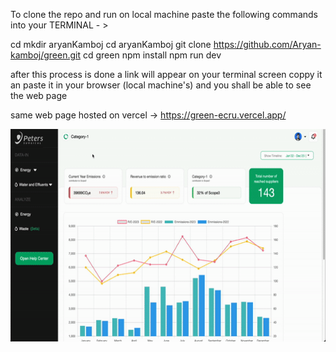 To clone the repo and run on local machine paste the following commands into your TERMINAL - > 

cd
mkdir aryanKamboj
cd aryanKamboj
git clone https://github.com/Aryan-kamboj/green.git
cd green
npm install
npm run dev

after this process is done a link will appear on your terminal screen coppy it an paste it in your browser (local machine's) and you shall be able to see the web page 

same web page hosted on vercel -> https://green-ecru.vercel.app/

<img src="https://github.com/Aryan-kamboj/green/blob/main/sample.gif" width="600" height="340" />
